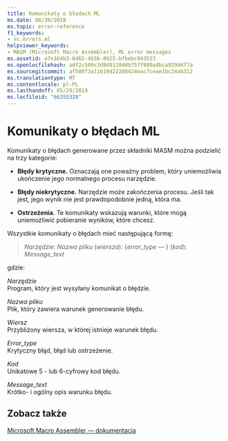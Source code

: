 ```yaml
---
title: Komunikaty o błędach ML
ms.date: 08/30/2018
ms.topic: error-reference
f1_keywords:
- vc.errors.ml
helpviewer_keywords:
- MASM (Microsoft Macro Assembler), ML error messages
ms.assetid: e7e164b3-6d65-4b5b-8925-bfbebc043523
ms.openlocfilehash: adf2c509c3d8d9110ddb757f809a4bca9199df7a
ms.sourcegitcommit: af580f3a11b19d22288424eac7ceae1bc24ab312
ms.translationtype: MT
ms.contentlocale: pl-PL
ms.lasthandoff: 05/29/2019
ms.locfileid: "66355328"
---
```

# <a name="ml-error-messages"></a>Komunikaty o błędach ML

Komunikaty o błędach generowane przez składniki MASM można podzielić na trzy kategorie:

- **Błędy krytyczne.** Oznaczają one poważny problem, który uniemożliwia ukończenie jego normalnego procesu narzędzie.

- **Błędy niekrytyczne.** Narzędzie może zakończenia procesu. Jeśli tak jest, jego wynik nie jest prawdopodobnie jedną, która ma.

- **Ostrzeżenia.** Te komunikaty wskazują warunki, które mogą uniemożliwić pobieranie wyników, które chcesz.

Wszystkie komunikaty o błędach mieć następującą formę:

> *Narzędzie*: *Nazwa pliku* (*wiersza*): {*error_type —* } (*kod*): *Message_text*

gdzie:

*Narzędzie*<br/>
Program, który jest wysyłany komunikat o błędzie.

*Nazwa pliku*<br/>
Plik, który zawiera warunek generowanie błędu.

*Wiersz*<br/>
Przybliżony wiersza, w której istnieje warunek błędu.

*Error_type*<br/>
Krytyczny błąd, błąd lub ostrzeżenie.

*Kod*<br/>
Unikatowe 5 - lub 6-cyfrowy kod błędu.

*Message_text*<br/>
Krótko- i ogólny opis warunku błędu.

## <a name="see-also"></a>Zobacz także

[Microsoft Macro Assembler — dokumentacja](../../assembler/masm/microsoft-macro-assembler-reference.md)
